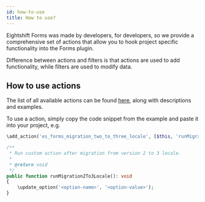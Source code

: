 ```yaml
---
id: how-to-use
title: How to use?
---
```


Eightshift Forms was made by developers, for developers, so we provide a comprehensive set of actions that allow you to hook project specific functionality into the Forms plugin.

Difference between actions and filters is that actions are used to add functionality, while filters are used to modify data.

## How to use actions

The list of all available actions can be found [here](https://github.com/hhftechtips/eightshift-forms/blob/develop/testFilters/testFilters.php), along with descriptions and examples.

To use a action, simply copy the code snippet from the example and paste it into your project, e.g.
```php
\add_action('es_forms_migration_two_to_three_locale', [$this, 'runMigration2To3Locale']);

/**
 * Run custom action after migration from version 2 to 3 locale.
 *
 * @return void
 */
public function runMigration2To3Locale(): void
{
	\update_option('<option-name>', '<option-value>');
}
```
